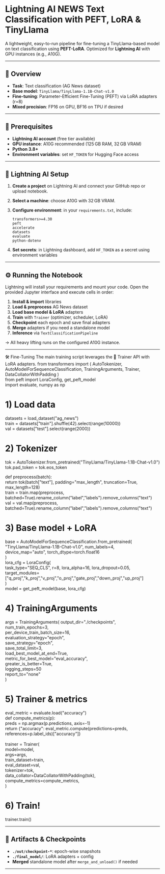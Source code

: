 # Lightning AI NEWS Text Classification with PEFT, LoRA & TinyLlama

A lightweight, easy-to-run pipeline for fine-tuning a TinyLlama-based model on text classification using **PEFT-LoRA**. Optimized for **Lightning AI** with GPU instances (e.g., A10G).

---

## 🎯 Overview

* **Task**: Text classification (AG News dataset)
* **Base model**: `TinyLlama/TinyLlama-1.1B-Chat-v1.0`
* **Fine-tuning**: Parameter-Efficient Fine-Tuning (PEFT) via LoRA adapters (r=8)
* **Mixed precision**: FP16 on GPU, BF16 on TPU if desired

---

## 🔧 Prerequisites

* **Lightning AI account** (free tier available)
* **GPU instance**: A10G recommended (125 GB RAM, 32 GB VRAM)
* **Python 3.8+**
* **Environment variables**: set `HF_TOKEN` for Hugging Face access

---

## 🚀 Lightning AI Setup

1. **Create a project** on Lightning AI and connect your GitHub repo or upload notebook.

2. **Select a machine**: choose A10G with 32 GB VRAM.

3. **Configure environment**: in your `requirements.txt`, include:

   ```text
   transformers>=4.30
   peft
   accelerate
   datasets
   evaluate
   python-dotenv
   ```

4. **Set secrets**: in Lightning dashboard, add `HF_TOKEN` as a secret using environment variables

---

## ⚙️ Running the Notebook

Lightning will install your requirements and mount your code. Open the provided Jupyter interface and execute cells in order:

1. **Install & import** libraries
2. **Load & preprocess** AG News dataset
3. **Load base model & LoRA** adapters
4. **Train** with `Trainer` (optimizer, scheduler, LoRA)
5. **Checkpoint** each epoch and save final adapters
6. **Merge** adapters if you need a standalone model
7. **Inference** via `TextClassificationPipeline`

→ All heavy lifting runs on the configured A10G instance.

---
🛠 Fine-Tuning
The main training script leverages the 🤗 Trainer API with LoRA adapters.
from transformers import (
    AutoTokenizer, AutoModelForSequenceClassification,
    TrainingArguments, Trainer, DataCollatorWithPadding
)<br>
from peft import LoraConfig, get_peft_model<br>
import evaluate, numpy as np<br>

# 1) Load data
datasets = load_dataset("ag_news") <br>
train = datasets["train"].shuffle(42).select(range(10000))<br>
val   = datasets["test"].select(range(2000))

# 2) Tokenizer
tok = AutoTokenizer.from_pretrained("TinyLlama/TinyLlama-1.1B-Chat-v1.0")<br>
tok.pad_token = tok.eos_token

def preprocess(batch):<br>
    return tok(batch["text"], padding="max_length", truncation=True, max_length=128)<br>
train = train.map(preprocess, batched=True).rename_column("label","labels").remove_columns("text")<br>
val   = val.map(preprocess, batched=True).rename_column("label","labels").remove_columns("text")<br>

# 3) Base model + LoRA
base = AutoModelForSequenceClassification.from_pretrained(<br>
    "TinyLlama/TinyLlama-1.1B-Chat-v1.0", num_labels=4,<br>
    device_map="auto", torch_dtype=torch.float16<br>
)<br>
lora_cfg = LoraConfig(<br>
    task_type="SEQ_CLS", r=8, lora_alpha=16, lora_dropout=0.05,<br>
    target_modules=["q_proj","k_proj","v_proj","o_proj","gate_proj","down_proj","up_proj"]<br>
)<br>
model = get_peft_model(base, lora_cfg)<br>

# 4) TrainingArguments
args = TrainingArguments(
    output_dir="./checkpoints",<br>
    num_train_epochs=3,<br>
    per_device_train_batch_size=16,<br>
    evaluation_strategy="epoch",<br>
    save_strategy="epoch",<br>
    save_total_limit=3,<br>
    load_best_model_at_end=True,<br>
    metric_for_best_model="eval_accuracy",<br>
    greater_is_better=True,<br>
    logging_steps=50<br>
    report_to="none"<br>
)<br>

# 5) Trainer & metrics
eval_metric = evaluate.load("accuracy")<br>
def compute_metrics(p):<br>
    preds = np.argmax(p.predictions, axis=-1)<br>
    return {"accuracy": eval_metric.compute(predictions=preds, references=p.label_ids)["accuracy"]}<br>
<br>
trainer = Trainer(<br>
    model=model,<br>
    args=args,<br>
    train_dataset=train,<br>
    eval_dataset=val,<br>
    tokenizer=tok,<br>
    data_collator=DataCollatorWithPadding(tok),<br>
    compute_metrics=compute_metrics,<br>
)

# 6) Train!
trainer.train()

---

## 📂 Artifacts & Checkpoints

* **`./out/checkpoint-*`**: epoch-wise snapshots
* **`./final_model/`**: LoRA adapters + config
* **Merged** standalone model after `merge_and_unload()` if needed

---
